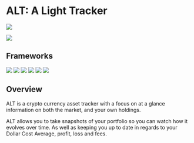 # ALT: A Light Tracker
[![][release img]][release]

[![][languagekotlin img]][languagekotlin] 

## Frameworks
[![][dagger img]][dagger]
[![][mpandroidchart img]][mpandroidchart]
[![][okhttp img]][okhttp]
[![][retrofit img]][retrofit]
[![][rxjava img]][rxjava]
[![][threeten img]][threeten]

[release]:https://github.com/intelligentpos/loyalty-android/releases
[release img]:https://img.shields.io/badge/release-0.2.0-yellow.svg

[languagekotlin]:https://www.kotlin.com/en/
[languagekotlin img]:https://img.shields.io/badge/language-kotlin-orange.svg?style=flat
[dagger]:https://github.com/google/dagger
[dagger img]:https://img.shields.io/badge/framework-Dagger-blue.svg
[mpandroidchart]:https://github.com/PhilJay/MPAndroidChart
[mpandroidchart img]:https://img.shields.io/badge/framework-MPAndroidChart-blue.svg
[okhttp]:http://square.github.io/okhttp/
[okhttp img]:https://img.shields.io/badge/framework-OKHttp-blue.svg
[retrofit]:https://github.com/square/retrofit
[retrofit img]:https://img.shields.io/badge/framework-Retrofit-blue.svg
[rxjava]:https://github.com/ReactiveX/RxJava
[rxjava img]:https://img.shields.io/badge/framework-RxJava-blue.svg
[threeten]:https://github.com/JakeWharton/ThreeTenABP
[threeten img]:https://img.shields.io/badge/framework-ThreeTenABP-blue.svg


## Overview
ALT is a crypto currency asset tracker with a focus on at a glance information on both the market, and your own 
holdings.

ALT allows you to take snapshots of your portfolio so you can watch how it evolves over time.  As well as keeping you
up to date in regards to your Dollar Cost Average, profit, loss and fees. 
 




